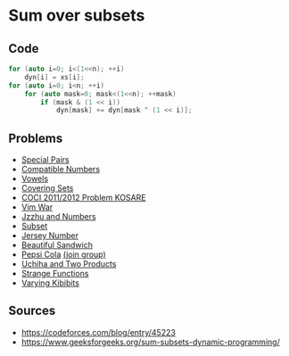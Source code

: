 # Sum over subsets

## Code

```cpp
for (auto i=0; i<(1<<n); ++i)
	dyn[i] = xs[i];
for (auto i=0; i<n; ++i)
	for (auto mask=0; mask<(1<<n); ++mask)
		if (mask & (1 << i))
			dyn[mask] += dyn[mask ^ (1 << i)];
```

## Problems
- [Special Pairs](https://www.hackerearth.com/problem/algorithm/special-pairs-7/?utm_source=header&utm_medium=search&utm_campaign=he-search)
- [Compatible Numbers](https://codeforces.com/contest/165/problem/E)
- [Vowels](https://codeforces.com/contest/383/problem/E)
- [Covering Sets](https://www.codechef.com/problems/COVERING)
- [COCI 2011/2012 Problem KOSARE](http://hsin.hr/coci/archive/2011_2012/contest6_tasks.pdf)
- [Vim War](https://www.hackerrank.com/contests/w16/challenges/vim-war)
- [Jzzhu and Numbers](https://codeforces.com/problemset/problem/449/D)
- [Subset](https://www.hackerrank.com/contests/countercode/challenges/subset)
- [Jersey Number](https://icpcarchive.ecs.baylor.edu/index.php?option=com_onlinejudge&Itemid=8&category=635&page=show_problem&problem=4997)
- [Beautiful Sandwich](https://www.codechef.com/SNFL16MR/problems/BEAUTY)
- [Pepsi Cola](https://codeforces.com/group/qcIqFPYhVr/contest/203881/problem/K) [(join group)](https://codeforces.com/group/qcIqFPYhVr/join)
- [Uchiha and Two Products](https://www.hackerearth.com/problem/algorithm/uchiha-brothers-and-two-products-circuit/)
- [Strange Functions](https://www.codechef.com/IPC15P2B/problems/STR_FUNC)
- [Varying Kibibits](https://codeforces.com/contest/800/problem/D)

## Sources

- https://codeforces.com/blog/entry/45223
- https://www.geeksforgeeks.org/sum-subsets-dynamic-programming/
